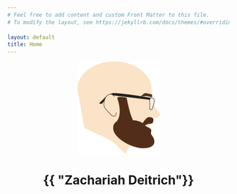 ```yaml
---
# Feel free to add content and custom Front Matter to this file.
# To modify the layout, see https://jekyllrb.com/docs/themes/#overriding-theme-defaults

layout: default
title: Home
---
```


<header>
<img src="assets/img/me.png" />

<h1>{{ "Zachariah Deitrich"}}</h1>
</header>

<p class="languages">
<i class="fab fa-html5"></i><i class="fab fa-css3"></i><i class="fab fa-js"></i><i class="fab fa-php"></i><i class="fab fa-java"></i><i class="fab fa-git"></i>
</p>

<p class="systems"><i class="fab fa-apple"></i><i class="fab fa-linux"></i><i class="fab fa-windows"></i><i class="fab fa-android"></i><i class="fab fa-raspberry-pi"></i></p>
